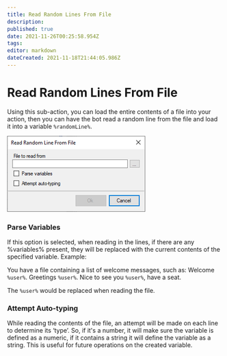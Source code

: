 ```yaml
---
title: Read Random Lines From File
description: 
published: true
date: 2021-11-26T00:25:58.954Z
tags: 
editor: markdown
dateCreated: 2021-11-18T21:44:05.986Z
---
```


# Read Random Lines From File

Using this sub-action, you can load the entire contents of a file into your action, then you can have the bot read a random line from the file and load it into a variable `%randomLine%`.

![sub-action-readrandomlinefromfile-01.png](/sub-action-readrandomlinefromfile-01.png)

### Parse Variables
If this option is selected, when reading in the lines, if there are any %variables% present, they will be replaced with the current contents of the specified variable. 
Example:

You have a file containing a list of welcome messages, such as: 
    Welcome `%user%`.
  Greetings `%user%`.
  Nice to see you `%user%`, have a seat.

The `%user%` would be replaced when reading the file.

### Attempt Auto-typing
While reading the contents of the file, an attempt will be made on each line to determine its ‘type’. So, if it's a number, it will make sure the variable is defined as a numeric, if it contains a string it will define the variable as a string. This is useful for future operations on the created variable.
